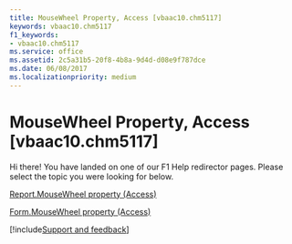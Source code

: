 ```yaml
---
title: MouseWheel Property, Access [vbaac10.chm5117]
keywords: vbaac10.chm5117
f1_keywords:
- vbaac10.chm5117
ms.service: office
ms.assetid: 2c5a31b5-20f8-4b8a-9d4d-d08e9f787dce
ms.date: 06/08/2017
ms.localizationpriority: medium
---
```



# MouseWheel Property, Access [vbaac10.chm5117]

Hi there! You have landed on one of our F1 Help redirector pages. Please select the topic you were looking for below.

[Report.MouseWheel property (Access)](https://msdn.microsoft.com/library/ea9d6443-abfd-6140-e167-548f4aafd342%28Office.15%29.aspx)

[Form.MouseWheel property (Access)](https://msdn.microsoft.com/library/364f7854-d7d5-5fe2-effa-6154e86376b4%28Office.15%29.aspx)

[!include[Support and feedback](~/includes/feedback-boilerplate.md)]